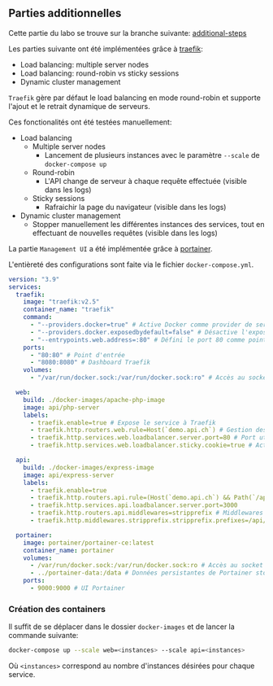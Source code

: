 ## Parties additionnelles

Cette partie du labo se trouve sur la branche suivante: [additional-steps](https://github.com/PrazTobie/API-2021-HTTP-Infra/tree/additional-steps)

Les parties suivante ont été implémentées grâce à [traefik](https://doc.traefik.io/traefik/):
* Load balancing: multiple server nodes
* Load balancing: round-robin vs sticky sessions
* Dynamic cluster management

`Traefik` gère par défaut le load balancing en mode round-robin et supporte l'ajout et le retrait dynamique de serveurs.

Ces fonctionalités ont été testées manuellement:

* Load balancing
    * Multiple server nodes
        * Lancement de plusieurs instances avec le paramètre `--scale` de `docker-compose up`
    * Round-robin
        * L'API change de serveur à chaque requête effectuée (visible dans les logs)
    * Sticky sessions
        * Rafraichir la page du navigateur (visible dans les logs)
* Dynamic cluster management
    * Stopper manuellement les différentes instances des services, tout en effectuant de nouvelles requêtes (visible dans les logs)

La partie `Management UI` a été implémentée grâce à [portainer](https://docs.portainer.io/v/ce-2.11/).

L'entièreté des configurations sont faite via le fichier `docker-compose.yml`.

```yml
version: "3.9"
services:
  traefik:
    image: "traefik:v2.5"
    container_name: "traefik"
    command:
      - "--providers.docker=true" # Active Docker comme provider de services
      - "--providers.docker.exposedbydefault=false" # Désactive l'exposition des conainers par défaut
      - "--entrypoints.web.address=:80" # Défini le port 80 comme point d'entrée
    ports:
      - "80:80" # Point d'entrée
      - "8080:8080" # Dashboard Traefik
    volumes:
      - "/var/run/docker.sock:/var/run/docker.sock:ro" # Accès au socket docker de la machine hôte

  web:
    build: ./docker-images/apache-php-image
    image: api/php-server
    labels:
      - traefik.enable=true # Expose le service à Traefik
      - traefik.http.routers.web.rule=Host(`demo.api.ch`) # Gestion des requête sur l'hôte demo.api.ch
      - traefik.http.services.web.loadbalancer.server.port=80 # Port utilisé par le load balancer
      - traefik.http.services.web.loadbalancer.sticky.cookie=true # Active le cookie pour sticky session

  api: 
    build: ./docker-images/express-image
    image: api/express-server
    labels:
      - traefik.enable=true
      - traefik.http.routers.api.rule=(Host(`demo.api.ch`) && Path(`/api/random`)) # Gestion des requête sur l'hôte demo.api.ch au chemin /api/random
      - traefik.http.services.api.loadbalancer.server.port=3000
      - traefik.http.routers.api.middlewares=stripprefix # Middlewares
      - traefik.http.middlewares.stripprefix.stripprefix.prefixes=/api/random # Middleware pour retirer un partie de l'URL de la requête

  portainer:
    image: portainer/portainer-ce:latest
    container_name: portainer
    volumes:
      - /var/run/docker.sock:/var/run/docker.sock:ro # Accès au socket docker de la machine hôte
      - ../portainer-data:/data # Données persistantes de Portainer stockées sur machine hôte
    ports:
      - 9000:9000 # UI Portainer
```

### Création des containers

Il suffit de se déplacer dans le dossier `docker-images` et de lancer la commande suivante:

```sh
docker-compose up --scale web=<instances> --scale api=<instances>
```

Où `<instances>` correspond au nombre d'instances désirées pour chaque service.
